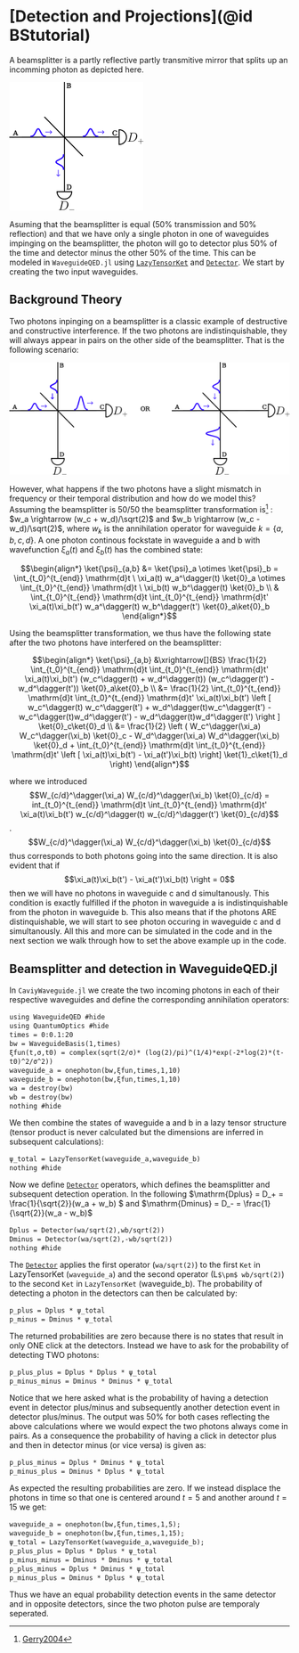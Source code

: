 # [Detection and Projections](@id BStutorial)
A beamsplitter is a partly reflective partly transmitive mirror that splits up an incomming photon as depicted here.

![beamsplitter](./illustrations/single_beamsplitter.png)

Asuming that the beamsplitter is equal (50% transmission and 50% reflection) and that we have only a single photon in one of waveguides impinging on the beamsplitter, the photon will go to detector plus 50% of the time and detector minus the other 50% of the time. This can be modeled in `WaveguideQED.jl` using [`LazyTensorKet`](@ref) and [`Detector`](@ref). We start by creating the two input waveguides.   


## Background Theory
Two photons inpinging on a beamsplitter is a classic example of destructive and constructive interference. If the two photons are indistinquishable, they will always appear in pairs on the other side of the beamsplitter. That is the following scenario:  

![beamsplitter](./illustrations/hong_au_mandel.png)

However, what happens if the two photons have a slight mismatch in frequency or their temporal distribution and how do we model this? Assuming the beamsplitter is 50/50 the beamsplitter transformation is[^1]  : $w_a \rightarrow (w_c + w_d)/\sqrt(2)$ and $w_b \rightarrow (w_c - w_d)/\sqrt(2)$, where $w_k$ is the annihilation operator for waveguide $k=\{a,b,c,d\}$. A one photon continous fockstate in waveguide a and b with wavefunction $\xi_a(t)$ and $\xi_b(t)$ has the combined state:

$$\begin{align*}
\ket{\psi}_{a,b} &= \ket{\psi}_a \otimes \ket{\psi}_b =  \int_{t_0}^{t_{end}} \mathrm{d}t \ \xi_a(t) w_a^\dagger(t) \ket{0}_a \otimes \int_{t_0}^{t_{end}} \mathrm{d}t \ \xi_b(t) w_b^\dagger(t) \ket{0}_b \\
& \int_{t_0}^{t_{end}} \mathrm{d}t \int_{t_0}^{t_{end}} \mathrm{d}t' \xi_a(t)\xi_b(t') w_a^\dagger(t)  w_b^\dagger(t') \ket{0}_a\ket{0}_b
\end{align*}$$

Using the beamsplitter transformation, we thus have the following state after the two photons have interfered on the beamsplitter:

$$\begin{align*}
\ket{\psi}_{a,b} &\xrightarrow[]{BS} \frac{1}{2}  \int_{t_0}^{t_{end}} \mathrm{d}t \int_{t_0}^{t_{end}} \mathrm{d}t' \xi_a(t)\xi_b(t') (w_c^\dagger(t) + w_d^\dagger(t))  (w_c^\dagger(t') - w_d^\dagger(t')) \ket{0}_a\ket{0}_b \\
&=  \frac{1}{2}  \int_{t_0}^{t_{end}} \mathrm{d}t \int_{t_0}^{t_{end}} \mathrm{d}t' \xi_a(t)\xi_b(t') \left [ w_c^\dagger(t) w_c^\dagger(t') + w_d^\dagger(t)w_c^\dagger(t') - w_c^\dagger(t)w_d^\dagger(t') - w_d^\dagger(t)w_d^\dagger(t') \right ] \ket{0}_c\ket{0}_d \\
&= \frac{1}{2} \left ( W_c^\dagger(\xi_a) W_c^\dagger(\xi_b) \ket{0}_c - W_d^\dagger(\xi_a) W_d^\dagger(\xi_b) \ket{0}_d + \int_{t_0}^{t_{end}} \mathrm{d}t \int_{t_0}^{t_{end}} \mathrm{d}t' \left [ \xi_a(t)\xi_b(t') - \xi_a(t')\xi_b(t) \right] \ket{1}_c\ket{1}_d \right)
\end{align*}$$

where we introduced $$W_{c/d}^\dagger(\xi_a) W_{c/d}^\dagger(\xi_b) \ket{0}_{c/d} = int_{t_0}^{t_{end}} \mathrm{d}t \int_{t_0}^{t_{end}} \mathrm{d}t' \xi_a(t)\xi_b(t') w_{c/d}^\dagger(t) w_{c/d}^\dagger(t') \ket{0}_{c/d}$$. $$W_{c/d}^\dagger(\xi_a) W_{c/d}^\dagger(\xi_b) \ket{0}_{c/d}$$ thus corresponds to both photons going into the same direction. It is also evident that if $$\xi_a(t)\xi_b(t') - \xi_a(t')\xi_b(t) \right = 0$$ then we will have no photons in waveguide c and d simultanously. This condition is exactly fulfilled if the photon in waveguide a is indistinquishable from the photon in waveguide b. This also means that if the photons ARE distinquishable, we will start to see photon occuring in waveguide c and d simultanously. All this and more can be simulated in the code and in the next section we walk through how to set the above example up in the code.

## Beamsplitter and detection in WaveguideQED.jl

In `CaviyWaveguide.jl` we create the two incoming photons in each of their respective waveguides and define the corresponding annihilation operators:

```@example detection
using WaveguideQED #hide
using QuantumOptics #hide
times = 0:0.1:20
bw = WaveguideBasis(1,times)
ξfun(t,σ,t0) = complex(sqrt(2/σ)* (log(2)/pi)^(1/4)*exp(-2*log(2)*(t-t0)^2/σ^2))
waveguide_a = onephoton(bw,ξfun,times,1,10)
waveguide_b = onephoton(bw,ξfun,times,1,10)
wa = destroy(bw)
wb = destroy(bw)
nothing #hide
``` 

We then combine the states of waveguide a and b in a lazy tensor structure (tensor product is never calculated but the dimensions are inferred in subsequent calculations):

```@example detection
ψ_total = LazyTensorKet(waveguide_a,waveguide_b)
nothing #hide
``` 

Now we define [`Detector`](@ref) operators, which defines the beamsplitter and subsequent detection operation. In the following $\mathrm{Dplus} = D_+ = \frac{1}{\sqrt{2}}(w_a + w_b) $ and $\mathrm{Dminus} = D_- = \frac{1}{\sqrt{2}}(w_a - w_b)$

```@example detection
Dplus = Detector(wa/sqrt(2),wb/sqrt(2))
Dminus = Detector(wa/sqrt(2),-wb/sqrt(2))
nothing #hide
``` 

The [`Detector`](@ref) applies the first operator (`wa/sqrt(2)`) to the first `Ket` in LazyTensorKet (`waveguide_a`) and the second operator (L`$\pm$ wb/sqrt(2)`) to the second `Ket` in `LazyTensorKet` (waveguide_b). The probability of detecting a photon in the detectors can then be calculated by:

```@repl detection
p_plus = Dplus * ψ_total
p_minus = Dminus * ψ_total
```

The returned probabilities are zero because there is no states that result in only ONE click at the detectors. Instead we have to ask for the probability of detecting TWO photons:

```@repl detection
p_plus_plus = Dplus * Dplus * ψ_total
p_minus_minus = Dminus * Dminus * ψ_total
```

Notice that we here asked what is the probability of having a detection event in detector plus/minus and subsequently another detection event in detector plus/minus. The output was $50\%$ for both cases reflecting the above calculations where we would expect the two photons always come in pairs. As a consequence the probability of having a click in detector plus and then in detector minus (or vice versa) is given as:

```@repl detection
p_plus_minus = Dplus * Dminus * ψ_total
p_minus_plus = Dminus * Dplus * ψ_total
```

As expected the resulting probabilities are zero. If we instead displace the photons in time so that one is centered around $t = 5$ and another around $t = 15$ we get:

```@repl detection
waveguide_a = onephoton(bw,ξfun,times,1,5);
waveguide_b = onephoton(bw,ξfun,times,1,15);
ψ_total = LazyTensorKet(waveguide_a,waveguide_b);
p_plus_plus = Dplus * Dplus * ψ_total
p_minus_minus = Dminus * Dminus * ψ_total
p_plus_minus = Dplus * Dminus * ψ_total
p_minus_plus = Dminus * Dplus * ψ_total
```

Thus we have an equal probability detection events in the same detector and in opposite detectors, since the two photon pulse are temporaly seperated.


[^1]: [Gerry2004](@cite)
